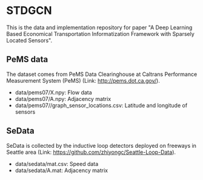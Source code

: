 # STDGCN
This is the data and implementation repository for paper "A Deep Learning Based Economical Transportation Informatization Framework with Sparsely Located Sensors".
 
## PeMS data
The dataset comes from PeMS Data Clearinghouse at Caltrans Performance Measurement System (PeMS) (Link: http://pems.dot.ca.gov/).
* data/pems07/X.npy: Flow data
* data/pems07/A.npy: Adjacency matrix
* data/pems07//graph_sensor_locations.csv: Latitude and longitude of sensors

## SeData
SeData is collected by the inductive loop detectors deployed on freeways in Seattle area (Link: https://github.com/zhiyongc/Seattle-Loop-Data).
 * data/sedata/mat.csv: Speed data
 * data/sedata/A.mat: Adjacency matrix
